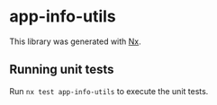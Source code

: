 # app-info-utils

This library was generated with [Nx](https://nx.dev).

## Running unit tests

Run `nx test app-info-utils` to execute the unit tests.
